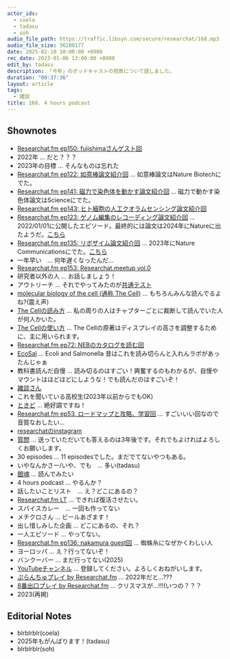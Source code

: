 ```yaml
---
actor_ids:
  - coela
  - tadasu
  - soh
audio_file_path: https://traffic.libsyn.com/secure/researchat/168.mp3 
audio_file_size: 36280177
date: 2025-02-10 10:00:00 +0900
rec_date: 2023-01-06 13:00:00 +0900
edit_by: tadasu
description: 「今年」のポッドキャストの抱負について話しました。
duration: "00:37:36"
layout: article
tags:
  - 雑談
title: 168. 4 hours podcast
---
```


## Shownotes
- [Researchat.fm ep150: fujishimaさんゲスト回](https://researchat.fm/episode/150)
- 2022年 ... だと？？？
- 2023年の目標 ... そんなものは忘れた
- [Researchat.fm ep122: 如意棒論文紹介回](https://researchat.fm/episode/122) ... 如意棒論文はNature Biotechにでた。
- [Researchat.fm ep141: 磁力で染色体を動かす論文紹介回](https://researchat.fm/episode/141) ... 磁力で動かす染色体論文はScienceにでた。
- [Researchat.fm ep143: ヒト細胞の人工クオラムセンシング論文紹介回](https://researchat.fm/episode/143)
- [Researchat.fm ep123: ゲノム編集のレコーディング論文紹介回](https://researchat.fm/episode/123) ... 2022/01/01に公開したエピソード。最終的には論文は2024年にNatureに出たようだ。[こちら](https://www.nature.com/articles/s41586-024-07706-4)
- [Researchat.fm ep135: リボザイム論文紹介回](https://researchat.fm/episode/135) ... 2023年にNature Communicationsにでた。[こちら](https://www.nature.com/articles/s41467-023-36073-3)
- 一年早い　... 何年遅くなったんだ...
- [Researchat.fm ep153: Researchat.meetup vol.0](https://researchat.fm/episode/153)
- 研究者以外の人 ... お話しましょう！
- アウトリーチ ... それでやってみたのが[共通テスト](https://researchat.fm/episode/157)
- [molecular biology of the cell (通称 The Cell)](https://www.amazon.co.jp/dp/0393884856/?tag=researchatf04-22) ... もちろんみんな読んでるよね?(震え声)
- [The Cellの読み方](https://x.com/researchat_fm/status/1240694813076291585) ... 私の周りの人はチャプターごとに裁断して読んでいた人が何人かいた。
- [The Cellの使い方](https://x.com/researchat_fm/status/1491041805684850691) ... The Cellの原著はディスプレイの高さを調整するために、主に用いられます。
- [Researchat.fm ep72: NEBのカタログを読む回](https://researchat.fm/episode/72)
- [EcoSal](https://www.amazon.co.jp/dp/1555810845/?tag=researchatf04-22) ... Ecoli and Salmonella 昔はこれを読み切らんと入れんラボがあったんじゃぁ
- 教科書読んだ自慢 ... 読み切るのはすごい！興奮するのもわかるが、自慢やマウントはほどほどにしような！でも読んだのはすごいぞ！
- [雑談さん](https://zatsudan.co.jp/)
- これを聞いている高校生(2023年以前からでもOK)
- [ときど](https://ja.wikipedia.org/wiki/%E3%81%A8%E3%81%8D%E3%81%A9) ... 絶好調ですね！
- [Researchat.fm ep53. ロードマップと攻略、学習回](https://researchat.fm/episode/53) ... すごいいい回なので音質なおしたい...
- [researchatのinstagram](https://www.instagram.com/researchat.fm/)
- [質問](https://researchat.fm/form.html) ...  送っていただいても答えるのは3年後です。それでもよければよろしくお願いします。
- 30 episodes ... 11 episodesでした。まだでてないやつもある。
- いやなんかさー/いや、でも　...  多い(tadasu)
- [銀魂](https://www.amazon.co.jp/gp/product/B07J4FHWXR/?tag=researchatf04-22) ... 読んでみたい
- 4 hours podcast ... やるんか？
- 話したいことリスト　... え？どこにあるの？
- [Researchat.fm LT](https://www.youtube.com/watch?v=kKLt956ieSM&ab_channel=Researchatfm) ... できれば復活させたい。
- スパイスカレー　... 一回も作ってない
- メチクロさん ... ビールあざます！
- 出し惜しみした企画 ...  どこにあるの、それ？
- 一人エピソード ... やってない。
- [Researchat.fm ep136: nakamura guest回](https://researchat.fm/episode/136) ... 蜘蛛糸になぜかくわしい人
- ヨーロッパ ... え？行ってないぞ！
- バンクーバー ... まだ行ってない(2025)
- [YouTubeチャンネル](https://www.youtube.com/channel/UC2bDx3CfYJwqBKQHF-9j3FA) ... 登録してください。よろしくおねがいします。
- [ぷらんちゅプレイ by Researchat.fm](https://www.youtube.com/watch?v=d4YMrm3OHfg) ... 2022年だと...???
- [8番出口プレイ by Researchat.fm](https://www.youtube.com/watch?v=b0lpvIf97Kc) ... クリスマスが...!!!(いつの？？？
- 2023(再掲)

## Editorial Notes
- blrblrblr(coela)
- 2025年もがんばります！(tadasu)
- blrblrblr(soh)
